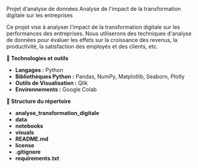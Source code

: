 Projet d'analyse de données
Analyse de l'impact de la transformation digitale sur les entreprises

Ce projet vise à analyser l'impact de la transformation digitale sur les performances des entreprises. Nous utiliserons des techniques d'analyse de données pour évaluer les effets sur la croissance des revenus, la productivité, la satisfaction des employés et des clients, etc.

**🔧 Technologies et outils**

- **Langages :** Python
- **Bibliothèques Python :** Pandas, NumPy, Matplotlib, Seaborn, Plotly
- **Outils de Visualisation :** Qlik
- **Environnements :** Google Colab


**📁 Structure du répertoire**

- **analyse_transformation_digitale**
- **data**
- **notebooks**
- **visuals**
- **README.md**
- **license**
- **.gitignore**
- **requirements.txt**
